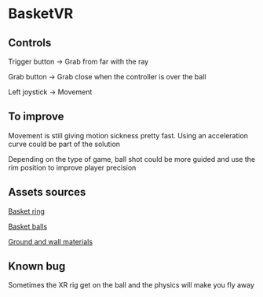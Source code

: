 # BasketVR

## Controls

Trigger button -> Grab from far with the ray

Grab button -> Grab close when the controller is over the ball

Left joystick -> Movement

## To improve

Movement is still giving motion sickness pretty fast. Using an acceleration curve could be part of the solution

Depending on the type of game, ball shot could be more guided and use the rim position to improve player precision


## Assets sources

[Basket ring](https://assetstore.unity.com/packages/3d/props/basketballring-297800)

[Basket balls](https://assetstore.unity.com/packages/3d/props/basketball-realistic-313677)

[Ground and wall materials](https://assetstore.unity.com/packages/2d/textures-materials/floors/20-man-made-ground-materials-12835)

## Known bug

Sometimes the XR rig get on the ball and the physics will make you fly away